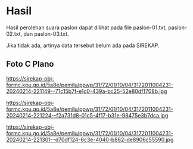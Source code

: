 # Hasil

Hasil perolehan suara paslon dapat dilihat pada file paslon-01.txt, paslon-02.txt, dan paslon-03.txt.

Jika tidak ada, artinya data tersebut belum ada pada SIREKAP.

## Foto C Plano

https://sirekap-obj-formc.kpu.go.id/5a8e/pemilu/ppwp/31/72/01/10/04/3172011004231-20240214-221149--71c15b7f-e1c0-439a-bc25-52e80df1708b.jpg

https://sirekap-obj-formc.kpu.go.id/5a8e/pemilu/ppwp/31/72/01/10/04/3172011004231-20240214-221224--f2a731d8-01c5-4f17-b31e-98475e3b7dca.jpg

https://sirekap-obj-formc.kpu.go.id/5a8e/pemilu/ppwp/31/72/01/10/04/3172011004231-20240214-221301--d70df124-6c3e-4040-b862-de8906c55590.jpg
